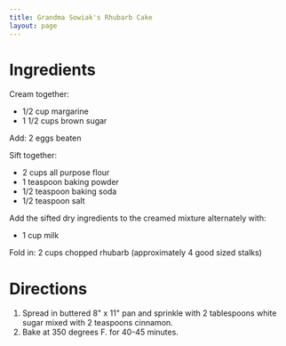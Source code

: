 ```yaml
---
title: Grandma Sowiak's Rhubarb Cake
layout: page
---
```




# Ingredients

Cream together:
* 1/2 cup margarine
* 1 1/2 cups brown sugar

Add: 2 eggs beaten

Sift together:
* 2 cups all purpose flour
* 1 teaspoon baking powder
* 1/2 teaspoon baking soda
* 1/2 teaspoon salt

Add the sifted dry ingredients to the creamed mixture alternately with:
* 1 cup milk

Fold in: 2 cups chopped rhubarb (approximately 4 good sized stalks)

# Directions

1.  Spread in buttered 8" x 11" pan and sprinkle with 2 tablespoons white sugar mixed with 2 teaspoons cinnamon.
1.  Bake at 350 degrees F. for 40-45 minutes.
